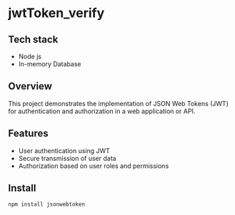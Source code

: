 # jwtToken_verify
## Tech stack
<ul>
  <li>Node js</li>
  <li>In-memory Database</li>
</ul>

## Overview

This project demonstrates the implementation of JSON Web Tokens (JWT) for authentication and authorization in a web application or API.

## Features

- User authentication using JWT
- Secure transmission of user data
- Authorization based on user roles and permissions

## Install

```bash
npm install jsonwebtoken

